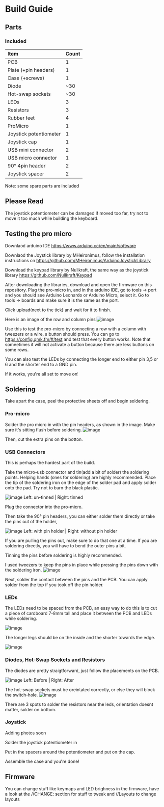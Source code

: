 # Build Guide

## Parts
### Included
| Item | Count |
|:-|:-|
| PCB                   | 1      |
| Plate (+pin headers)  | 1      |
| Case (+screws)        | 1      |
| Diode                 | ~30    |
| Hot-swap sockets      | ~30    |
| LEDs                  | 3      |
| Resistors             | 3      |
| Rubber feet           | 4      |
| ProMicro              | 1      |
| Joystick potentiometer| 1      |
| Joystick cap          | 1      |
| USB mini connector    | 2      |
| USB micro connector   | 1      |
| 90° 4pin header       | 2      |
| Joystick spacer       | 2      |

Note: some spare parts are included

## Please Read

The joystick potentiometer can be damaged if moved too far, try not to move it too much while building the keyboard.


## Testing the pro micro

Downlaod arduino IDE https://www.arduino.cc/en/main/software

Downlaod the Joystick library by MHeironimus,
follow the installation instructions on https://github.com/MHeironimus/ArduinoJoystickLibrary

Download the keypad library by Nullkraft, the same way as the joystick library
https://github.com/Nullkraft/Keypad


After downloading the libraries, download and open the firmware on this repository.
Plug the pro-micro in, and in the arduino IDE, go to tools -> port and you should see Arduino Leonardo or Arduino Micro, select it.
Go to tools -> boards and make sure it is the same as the port.

Click upload(next to the tick) and wait for it to finish.

Here is an image of the row and column pins
![image](https://i.imgur.com/XJMheTZ.jpg)

Use this to test the pro-micro by connecting a row with a column with tweezers or a wire, a button should press.
You can go to https://config.qmk.fm/#/test and test that every button works. Note that someetimes it will not activate a button because there are less buttons on some rows.

You can also test the LEDs by connecting the longer end to either pin 3,5 or 6 and the shorter end to a GND pin.

If it works, you're all set to move on!


## Soldering
Take apart the case, peel the protective sheets off and begin soldering.

### Pro-micro

Solder the pro micro in with the pin headers, as shown in the image. Make sure it's sitting flush before soldering.
![image](https://i.imgur.com/qnvoUzn.jpg)

Then, cut the extra pins on the botton.

### USB Connectors

This is perhaps the hardest part of the build.

Take the micro-usb connector and tin(add a bit of solder) the soldering points. Helping hands (ones for soldering) are highly recommended.
Place the tip of the soldering iron on the edge of the solder pad and apply solder onto the pad. Try not to burn the black plastic.

![image](https://i.imgur.com/ibTlG2V.jpg)
Left: un-tinned | Right: tinned

Plug the connector into the pro-micro.

Then take the 90° pin headers, you can either solder them directly or take the pins out of the holder, 

![image](https://i.imgur.com/JjyFhKR.png)
Left: with pin holder | Right: without pin holder

If you are pulling the pins out, make sure to do that one at a time.
If you are soldering directly, you will have to bend the outer pins a bit.

Tinning the pins before soldering is highly recommended.

I used tweezers to keep the pins in place while pressing the pins down with the soldering iron.
![image](https://i.imgur.com/vCrYu0I.jpg)

Next, solder the contact between the pins and the PCB. You can apply solder from the top if you took off the pin holder.

### LEDs

The LEDs need to be spaced from the PCB, an easy way to do this is to cut a piece of cardboard 7-8mm tall and place it between the PCB and LEDs while soldering.

![image](https://i.imgur.com/gljzqHt.jpg)

The longer legs should be on the inside and the shorter towards the edge.

![image](https://i.imgur.com/E8dYJVy.jpg)


### Diodes, Hot-Swap Sockets and Resistors

The diodes are pretty straigtforward, just follow the placements on the PCB.

![image](https://i.imgur.com/N9QyFvm.jpg?1)
Left: Before | Right: After

The hot-swap sockets must be oreintated correctly, or else they will block the switch-hole.
![image](https://i.imgur.com/rbfXfMf.jpg)

There are 3 spots to solder the resistors near the leds, orientation doesnt matter, solder on bottom.

### Joystick

Adding photos soon

Solder the joystick potentiometer in

Put in the spacers around the potentiometer and put on the cap.


Assemble the case and you're done!

## Firmware

You can change stuff like keymaps and LED brighness in the firmware, have a look at the //CHANGE: section for stuff to tweak and //Layouts to change layouts
